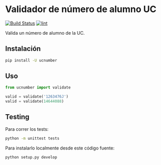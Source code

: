 # Validador de número de alumno UC

[![Build Status][ci-image]][ci-url]  [![lint][lint-image]][lint-url]

Valida un número de alumno de la UC.

## Instalación

```sh
pip install -U ucnumber
```

## Uso

```python
from ucnumber import validate

valid = validate('1263476J')
valid = validate(14644088)

```

## Testing

Para correr los tests:

```sh
python -m unittest tests
```

Para instalarlo localmente desde este código fuente:

```sh
python setup.py develop
```

[ci-image]: https://travis-ci.org/mrpatiwi/uc-numero-alumno-python.svg
[ci-url]: https://travis-ci.org/mrpatiwi/uc-numero-alumno-python
[lint-image]: https://codeclimate.com/github/mrpatiwi/uc-numero-alumno-python/badges/gpa.svg
[lint-url]: https://codeclimate.com/github/mrpatiwi/uc-numero-alumno-python
